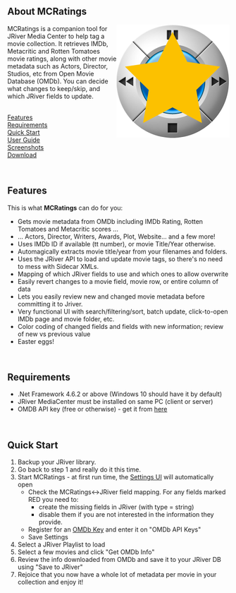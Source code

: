 
About MCRatings
------
<img align="right" src="https://github.com/zybexXL/MCRatings/blob/master/Screenshots/MCRatings.png">
MCRatings is a companion tool for JRiver Media Center to help tag a movie collection. It retrieves IMDb, Metacritic and Rotten Tomatoes movie ratings, along with other movie metadata such as Actors, Director, Studios, etc from Open Movie Database (OMDb). You can decide what changes to keep/skip, and which JRiver fields to update.

<br>
<br>

[Features](#Features)<br>
[Requirements](#Requirements)<br>
[Quick Start](#Quick-Start)<br>
[User Guide](https://github.com/zybexXL/MCRatings/wiki)<br>
[Screenshots](https://github.com/zybexXL/MCRatings/wiki/Screenshots)<br>
[Download](https://github.com/zybexXL/MCRatings/releases/latest)<br>

<br>

Features
------
This is what **MCRatings** can do for you:

- Gets movie metadata from OMDb including IMDb Rating, Rotten Tomatoes and Metacritic scores ...
- ... Actors, Director, Writers, Awards, Plot, Website... and a few more!
- Uses IMDb ID if available (tt number), or movie Title/Year otherwise.
- Automagically extracts movie title/year from your filenames and folders.
- Uses the JRiver API to load and update movie tags, so there's no need to mess with Sidecar XMLs.
- Mapping of which JRiver fields to use and which ones to allow overwrite
- Easily revert changes to a movie field, movie row, or entire column of data
- Lets you easily review new and changed movie metadata before committing it to Jriver.
- Very functional UI with search/filtering/sort, batch update, click-to-open IMDb page and movie folder, etc.
- Color coding of changed fields and fields with new information; review of new vs previous value
- Easter eggs!

<br>

Requirements
------
- .Net Framework 4.6.2 or above (Windows 10 should have it by default)
- JRiver MediaCenter must be installed on same PC (client or server)
- OMDB API key (free or otherwise) - get it from [here](http://www.omdbapi.com/apikey.aspx)

<br>

Quick Start
------
1. Backup your JRiver library.
2. Go back to step 1 and really do it this time.  
3. Start MCRatings - at first run time, the [Settings UI](#Configuration) will automatically open
   * Check the MCRatings<->JRiver field mapping. For any fields marked RED you need to:
     * create the missing fields in JRiver (with type = string)
     * disable them if you are not interested in the information they provide.  
   * Register for an [OMDb Key](http://www.omdbapi.com/apikey.aspx) and enter it on "OMDb API Keys"
   * Save Settings
4. Select a JRiver Playlist to load
5. Select a few movies and click "Get OMDb Info"
6. Review the info downloaded from OMDb and save it to your JRiver DB using "Save to JRiver"
7. Rejoice that you now have a whole lot of metadata per movie in your collection and enjoy it!

